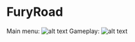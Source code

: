 # FuryRoad
Main menu:
![alt text](https://raw.githubusercontent.com/DenisCo1100100/Unity_projects/master/BelarusGame/MainMenu.png)
Gameplay:
![alt text](https://raw.githubusercontent.com/DenisCo1100100/Unity_projects/master/BelarusGame/GamePlay.png)